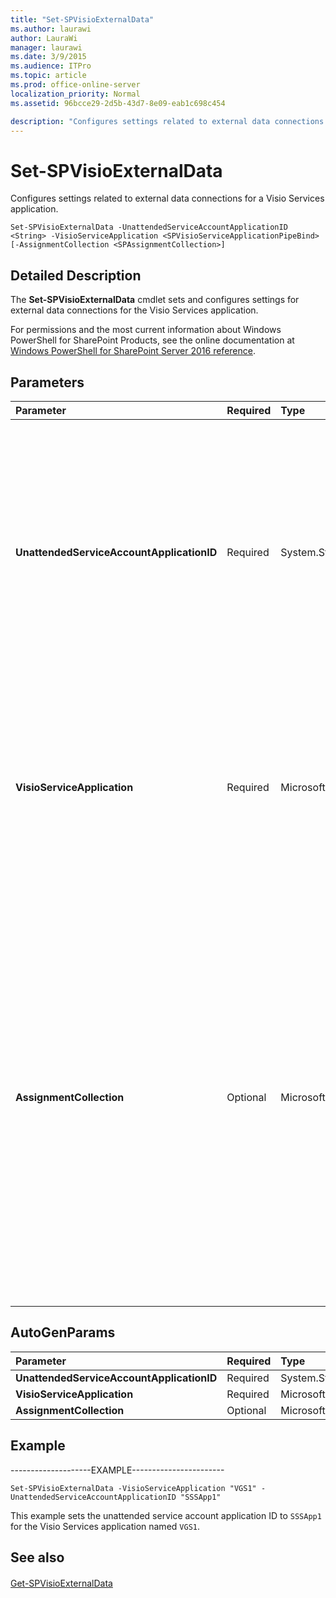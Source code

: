```yaml
---
title: "Set-SPVisioExternalData"
ms.author: laurawi
author: LauraWi
manager: laurawi
ms.date: 3/9/2015
ms.audience: ITPro
ms.topic: article
ms.prod: office-online-server
localization_priority: Normal
ms.assetid: 96bcce29-2d5b-43d7-8e09-eab1c698c454

description: "Configures settings related to external data connections for a Visio Services application."
---
```


# Set-SPVisioExternalData

Configures settings related to external data connections for a Visio Services application.
  
```
Set-SPVisioExternalData -UnattendedServiceAccountApplicationID <String> -VisioServiceApplication <SPVisioServiceApplicationPipeBind> [-AssignmentCollection <SPAssignmentCollection>]
```

## Detailed Description

The **Set-SPVisioExternalData** cmdlet sets and configures settings for external data connections for the Visio Services application. 
  
For permissions and the most current information about Windows PowerShell for SharePoint Products, see the online documentation at [Windows PowerShell for SharePoint Server 2016 reference](https://go.microsoft.com/fwlink/p/?LinkId=671715).
  
## Parameters

|**Parameter**|**Required**|**Type**|**Description**|
|:-----|:-----|:-----|:-----|
|**UnattendedServiceAccountApplicationID** <br/> |Required  <br/> |System.String  <br/> |Specifies the target application ID in the registered secure store service that is used to reference unattended service account credentials. The unattended service account is a single account that all documents can use to refresh data. It is required when connecting to external data sources.  <br/> The type must be a valid value less than or equal to 256 characters. The application ID must be registered in the secure store service application or an error message will be displayed.  <br/> |
|**VisioServiceApplication** <br/> |Required  <br/> |Microsoft.Office.Visio.Server.Cmdlet.SPVisioServiceApplicationPipeBind  <br/> |Specifies the Visio Services application that contains the **SPVisioExternalData** object.  <br/> The type must be a valid GUID, in the form 12345678-90ab-cdef-1234-567890bcdefgh; a valid name of a Visio Services application (for example, MyVisioService1); or an instance of a valid **SPVisioServiceApplication** object.  <br/> |
|**AssignmentCollection** <br/> |Optional  <br/> |Microsoft.SharePoint.PowerShell.SPAssignmentCollection  <br/> |Manages objects for the purpose of proper disposal. Use of objects, such as **SPWeb** or **SPSite**, can use large amounts of memory and use of these objects in Windows PowerShell scripts requires proper memory management. Using the **SPAssignment** object, you can assign objects to a variable and dispose of the objects after they are needed to free up memory. When **SPWeb**, **SPSite**, or **SPSiteAdministration** objects are used, the objects are automatically disposed of if an assignment collection or the **Global** parameter is not used.  <br/> > [!NOTE]> When the **Global** parameter is used, all objects are contained in the global store. If objects are not immediately used, or disposed of by using the **Stop-SPAssignment** command, an out-of-memory scenario can occur.           |
   
## AutoGenParams

|**Parameter**|**Required**|**Type**|**Description**|
|:-----|:-----|:-----|:-----|
|**UnattendedServiceAccountApplicationID** <br/> |Required  <br/> |System.String  <br/> ||
|**VisioServiceApplication** <br/> |Required  <br/> |Microsoft.Office.Visio.Server.Cmdlet.SPVisioServiceApplicationPipeBind  <br/> ||
|**AssignmentCollection** <br/> |Optional  <br/> |Microsoft.SharePoint.PowerShell.SPAssignmentCollection  <br/> ||
   
## Example

--------------------EXAMPLE----------------------- 
  
```
Set-SPVisioExternalData -VisioServiceApplication "VGS1" -UnattendedServiceAccountApplicationID "SSSApp1"
```

This example sets the unattended service account application ID to  `SSSApp1` for the Visio Services application named  `VGS1`.
  
## See also

#### 

[Get-SPVisioExternalData](get-spvisioexternaldata.md)

